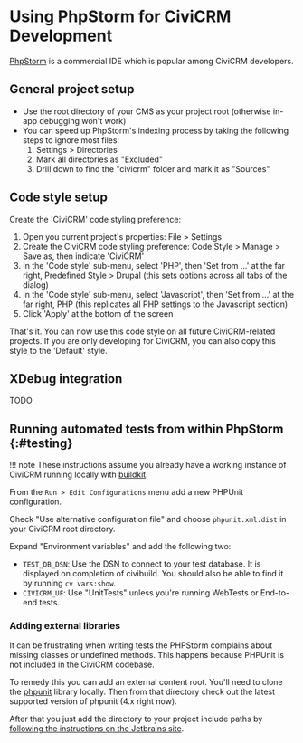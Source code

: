 # Using PhpStorm for CiviCRM Development

[PhpStorm](https://www.jetbrains.com/phpstorm) is a commercial IDE which is popular among CiviCRM developers.


## General project setup

* Use the root directory of your CMS as your project root (otherwise in-app debugging won't work)
* You can speed up PhpStorm's indexing process by taking the following steps to ignore most files:
    1. Settings > Directories
    1. Mark all directories as "Excluded"
    1. Drill down to find the "civicrm" folder and mark it as "Sources"

## Code style setup

Create the 'CiviCRM' code styling preference:

1. Open you current project's properties: File > Settings
1. Create the CiviCRM code styling preference: Code Style > Manage > Save as, then indicate 'CiviCRM'
1. In the 'Code style' sub-menu, select 'PHP', then 'Set from ...' at the far right, Predefined Style > Drupal (this sets options across all tabs of the dialog)
1. In the 'Code style' sub-menu, select 'Javascript', then 'Set from ...' at the far right, PHP (this replicates all PHP settings to the Javascript section)
1. Click 'Apply' at the bottom of the screen

That's it. You can now use this code style on all future CiviCRM-related projects. If you are only developing for CiviCRM, you can also copy this style to the 'Default' style.

## XDebug integration

TODO

## Running automated tests from within PhpStorm {:#testing}

!!! note
    These instructions assume you already have a working instance of CiviCRM running locally with [buildkit](/tools/buildkit).

From the `Run > Edit Configurations` menu add a new PHPUnit configuration.

Check "Use alternative configuration file" and choose `phpunit.xml.dist` in your
CiviCRM root directory.

Expand "Environment variables" and add the following two:

- `TEST_DB_DSN`: Use the DSN to connect to your test database. It is displayed
on completion of civibuild. You should also be able to find it by running
`cv vars:show`.
- `CIVICRM_UF`: Use "UnitTests" unless you're running WebTests or End-to-end
tests.

### Adding external libraries

It can be frustrating when writing tests the PHPStorm complains about missing
classes or undefined methods. This happens because PHPUnit is not included in
the CiviCRM codebase.

To remedy this you can add an external content root. You'll need to clone the
[phpunit] library locally. Then from that directory check out the latest supported
version of phpunit (4.x right now).

After that you just add the directory to your project include paths by
[following the instructions on the Jetbrains site][phpstorm-include-paths].

[phpstorm-include-paths]: https://www.jetbrains.com/help/phpstorm/configuring-include-paths.html
[phpunit]: https://github.com/sebastianbergmann/phpunit



